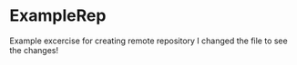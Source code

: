 # ExampleRep
Example excercise for creating remote repository
I changed the file to see the changes!